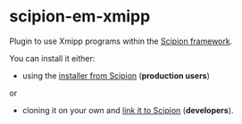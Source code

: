 # scipion-em-xmipp

Plugin to use Xmipp programs within the [Scipion framework](https://github.com/I2PC/scipion/wiki).

You can install it either:

 - using the [installer from Scipion](https://github.com/I2PC/scipion/wiki/Integrated-Packages) (**production users**) 

or

- cloning it on your own and [link it to Scipion](https://github.com/I2PC/xmipp/wiki/Migrating-branches-from-nonPluginized-Scipion-to-the-new-Scipion-Xmipp-structure#xmipp) (**developers**). 
